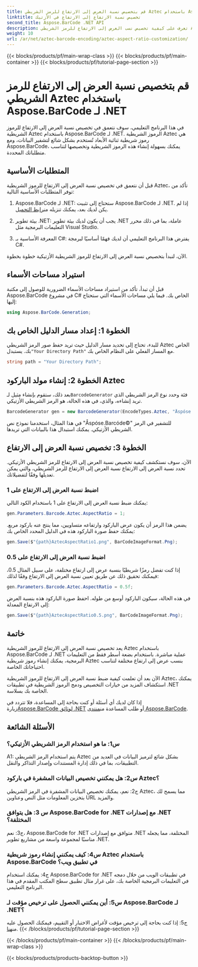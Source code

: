 ```yaml
---
title: قم بتخصيص نسبة العرض إلى الارتفاع للرمز الشريطي Aztec باستخدام Aspose.BarCode لـ .NET
linktitle: تخصيص نسبة الارتفاع إلى الارتفاع في الأزتيك
second_title: Aspose.BarCode .NET API
description: تعرف على كيفية تخصيص نسب العرض إلى الارتفاع للرمز الشريطي Aztec باستخدام Aspose.BarCode لـ .NET. قم بإنشاء رموز شريطية فريدة ومرنة لتطبيقات .NET الخاصة بك.
weight: 10
url: /ar/net/aztec-barcode-encoding/aztec-aspect-ratio-customization/
---
```


{{< blocks/products/pf/main-wrap-class >}}
{{< blocks/products/pf/main-container >}}
{{< blocks/products/pf/tutorial-page-section >}}

# قم بتخصيص نسبة العرض إلى الارتفاع للرمز الشريطي Aztec باستخدام Aspose.BarCode لـ .NET

في هذا البرنامج التعليمي، سوف نتعمق في تخصيص نسبة العرض إلى الارتفاع للرموز الشريطية Aztec باستخدام Aspose.BarCode لـ .NET. الرموز الشريطية Aztec هي رموز شريطية ثنائية الأبعاد تُستخدم بشكل شائع لتشفير البيانات، ومع Aspose.BarCode، يمكنك بسهولة إنشاء هذه الرموز الشريطية وتخصيصها لتناسب متطلباتك المحددة.

## المتطلبات الأساسية

قبل أن نتعمق في تخصيص نسبة العرض إلى الارتفاع للرموز الشريطية Aztec، تأكد من توفر المتطلبات الأساسية التالية:

1.  Aspose.BarCode لـ .NET: ستحتاج إلى تثبيت Aspose.BarCode لـ .NET. إذا لم يكن لديك بعد، يمكنك تنزيله من[رابط التحميل](https://releases.aspose.com/barcode/net/).

2. بيئة تطوير .NET: يجب أن يكون لديك بيئة تطوير .NET عاملة، بما في ذلك محرر التعليمات البرمجية مثل Visual Studio.

3. المعرفة الأساسية بـ C#: يفترض هذا البرنامج التعليمي أن لديك فهمًا أساسيًا لبرمجة C#.

الآن، لنبدأ بتخصيص نسبة العرض إلى الارتفاع للرموز الشريطية الأزتيكية خطوة بخطوة.

## استيراد مساحات الأسماء

قبل أن تبدأ، تأكد من استيراد مساحات الأسماء الضرورية للوصول إلى مكتبة Aspose.BarCode في مشروع C# الخاص بك. فيما يلي مساحات الأسماء التي ستحتاج إليها:

```csharp
using Aspose.BarCode.Generation;
```

## الخطوة 1: إعداد مسار الدليل الخاص بك

 للبدء، تحتاج إلى تحديد مسار الدليل حيث تريد حفظ صور الرمز الشريطي Aztec الخاص بك. يستبدل`"Your Directory Path"` مع المسار الفعلي على النظام الخاص بك.

```csharp
string path = "Your Directory Path";
```

## الخطوة 2: إنشاء مولد الباركود Aztec

 بعد ذلك، ستقوم بإنشاء مثيل لـ`BarcodeGenerator` فئة وحدد نوع الرمز الشريطي الذي تريد إنشاءه، والذي، في هذه الحالة، هو الرمز الشريطي الأزتيكي.

```csharp
BarcodeGenerator gen = new BarcodeGenerator(EncodeTypes.Aztec, "Åspóse.Barcóde©");
```

في هذا المثال، استخدمنا نموذج نص "Åspóse.Barcóde©" للتشفير في الرمز الشريطي الأزتيكي. يمكنك استبدال هذا بالبيانات التي تريدها.

## الخطوة 3: تخصيص نسبة العرض إلى الارتفاع

الآن، سوف نستكشف كيفية تخصيص نسبة العرض إلى الارتفاع للرمز الشريطي الأزتيكي. تحدد نسبة العرض إلى الارتفاع نسبة العرض إلى الارتفاع للرمز الشريطي، والتي يمكن تعديلها وفقًا لتفضيلاتك.

### اضبط نسبة العرض إلى الارتفاع على 1

يمكنك ضبط نسبة العرض إلى الارتفاع على 1 باستخدام الكود التالي:

```csharp
gen.Parameters.Barcode.Aztec.AspectRatio = 1;
```

يضمن هذا الرمز أن يكون عرض الباركود وارتفاعه متساويين، مما ينتج عنه باركود مربع. يمكنك حفظ صورة الباركود هذه في الدليل المحدد الخاص بك:

```csharp
gen.Save($"{path}AztecAspectRatio1.png", BarCodeImageFormat.Png);
```

### اضبط نسبة العرض إلى الارتفاع على 0.5

إذا كنت تفضل رمزًا شريطيًا بنسبة عرض إلى ارتفاع مختلفة، على سبيل المثال 0.5، فيمكنك تحقيق ذلك عن طريق تعيين نسبة العرض إلى الارتفاع وفقًا لذلك:

```csharp
gen.Parameters.Barcode.Aztec.AspectRatio = 0.5f;
```

في هذه الحالة، سيكون الباركود أوسع من طوله. احفظ صورة الباركود هذه بنسبة العرض إلى الارتفاع المعدلة:

```csharp
gen.Save($"{path}AztecAspectRatio0.5.png", BarCodeImageFormat.Png);
```

## خاتمة

يعد تخصيص نسبة العرض إلى الارتفاع للرموز الشريطية Aztec باستخدام Aspose.BarCode لـ .NET عملية مباشرة. باستخدام بضعة أسطر فقط من التعليمات البرمجية، يمكنك إنشاء رموز شريطية Aztec بنسب عرض إلى ارتفاع مختلفة لتناسب احتياجاتك الخاصة.

الآن بعد أن تعلمت كيفية ضبط نسبة العرض إلى الارتفاع للرموز الشريطية Aztec، يمكنك استكشاف المزيد من خيارات التخصيص ودمج الرموز الشريطية في تطبيقات .NET الخاصة بك بسلاسة.

 إذا كان لديك أي أسئلة أو كنت بحاجة إلى المساعدة، فلا تتردد في زيارة[Aspose.BarCode لوثائق .NET](https://reference.aspose.com/barcode/net/) أو طلب المساعدة من[منتدى Aspose.BarCode](https://forum.aspose.com/c/barcode/13).

## الأسئلة الشائعة

### س1: ما هو استخدام الرمز الشريطي الأزتيكي؟

A1: يتم استخدام الرمز الشريطي Aztec بشكل شائع لترميز البيانات في العديد من التطبيقات، بما في ذلك إدارة المستندات وإصدار التذاكر والنقل.

### س2: هل يمكنني تخصيص البيانات المشفرة في باركود Aztec؟

ج2: نعم، يمكنك تخصيص البيانات المشفرة في الرمز الشريطي Aztec، مما يسمح لك بتخزين المعلومات مثل النص وعناوين URL والمزيد.

### س 3: هل يتوافق Aspose.BarCode for .NET مع إصدارات .NET المختلفة؟

ج3: نعم، Aspose.BarCode for .NET متوافق مع إصدارات .NET المختلفة، مما يجعله مناسبًا لمجموعة واسعة من مشاريع تطوير .NET.

### س4: كيف يمكنني إنشاء رموز شريطية Aztec باستخدام Aspose.BarCode في تطبيق ويب؟

ج4: يمكنك استخدام Aspose.BarCode for .NET في تطبيقات الويب من خلال دمجه في التعليمات البرمجية الخاصة بك، على غرار مثال تطبيق سطح المكتب المقدم في هذا البرنامج التعليمي.

### س5: أين يمكنني الحصول على ترخيص مؤقت لـ Aspose.BarCode لـ .NET؟

ج5: إذا كنت بحاجة إلى ترخيص مؤقت لأغراض الاختبار أو التقييم، فيمكنك الحصول عليه من[هنا](https://purchase.aspose.com/temporary-license/).
{{< /blocks/products/pf/tutorial-page-section >}}

{{< /blocks/products/pf/main-container >}}
{{< /blocks/products/pf/main-wrap-class >}}

{{< blocks/products/products-backtop-button >}}
